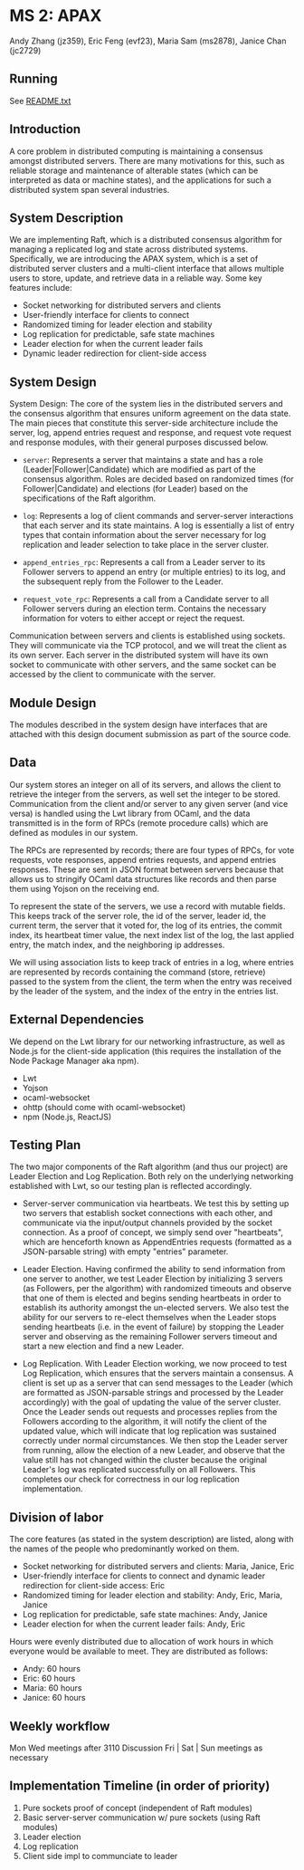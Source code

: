 # MS 2: APAX
Andy Zhang (jz359), Eric Feng (evf23), Maria Sam (ms2878), Janice Chan (jc2729)

## Running

See [README.txt](./README.txt)

## Introduction
A core problem in distributed computing is maintaining a consensus amongst distributed
servers. There are many motivations for this, such as reliable storage and maintenance
of alterable states (which can be interpreted as data or machine states), and the
applications for such a distributed system span several industries.

## System Description
We are implementing Raft, which is a distributed consensus algorithm for managing a replicated
log and state across distributed systems. Specifically, we are introducing the APAX
system, which is a set of distributed server clusters and a multi-client interface that
allows multiple users to store, update, and retrieve data in a reliable way. Some key
features include:

- Socket networking for distributed servers and clients
-  User-friendly interface for clients to connect
- Randomized timing for leader election and stability
- Log replication for predictable, safe state machines
- Leader election for when the current leader fails
- Dynamic leader redirection for client-side access

## System Design
System Design:
The core of the system lies in the distributed servers and the consensus algorithm that ensures uniform agreement on the data state. The main pieces that constitute this server-side architecture include the server, log, append entries request and response, and request vote request and response modules, with their general purposes discussed below.

- `server`: Represents a server that maintains a state and has a role (Leader|Follower|Candidate) which are modified as part of the consensus algorithm. Roles are decided based on randomized times (for Follower|Candidate) and elections (for Leader) based on the specifications of the Raft algorithm.

- `log`: Represents a log of client commands and server-server interactions that each server and its state maintains. A log is essentially a list of entry types that contain information about the server necessary for log replication and leader selection to take place in the server cluster.

- `append_entries_rpc`: Represents a call from a Leader server to its Follower servers to append an entry (or multiple entries) to its log, and the subsequent reply from the Follower to the Leader.

- `request_vote_rpc`: Represents a call from a Candidate server to all Follower servers during an election term. Contains the necessary information for voters to either accept or reject the request.

Communication between servers and clients is established using sockets. They will communicate via the TCP protocol, and we will treat the client as its own server. Each server in the distributed system will have its own socket to communicate with other servers, and the same socket can be accessed by the client to communicate with the server.

## Module Design

The modules described in the system design have interfaces that are attached with this design document submission as part of the source code.

## Data
Our system stores an integer on all of its servers, and allows the client to retrieve the integer from the servers, as well set the integer to be stored. Communication from the client and/or server to any given server (and vice versa) is handled using the Lwt library from OCaml, and the data transmitted is in the form of RPCs (remote procedure calls) which are defined as modules in our system.

The RPCs are represented by records; there are four types of RPCs, for vote requests, vote responses, append entries requests, and append entries responses. These are sent in JSON format between servers because that allows us to stringify OCaml data structures like records and then parse them using Yojson on the receiving end.

To represent the state of the servers, we use a record with mutable fields. 
This keeps track of the server role, the id of the server, leader id, the current term, the server that it voted for, the log of its entries, the commit index, its heartbeat timer value, the next index list of the log, the last applied entry, the match index, and the neighboring ip addresses. 

We will using association lists to keep track of entries in a log, where entries are represented by records containing the command (store, retrieve) passed to the system from the client, the term when the entry was received by the leader of the system, and the index of the entry in the entries list.

## External Dependencies

We depend on the Lwt library for our networking infrastructure, as well as Node.js for the client-side application (this requires the installation of the Node Package Manager aka npm).

- Lwt
- Yojson
- ocaml-websocket
- ohttp (should come with ocaml-websocket)
- npm (Node.js, ReactJS)

## Testing Plan

The two major components of the Raft algorithm (and thus our project) are Leader Election and Log Replication. Both rely on the underlying networking established with Lwt, so our testing plan is reflected accordingly.

- Server-server communication via heartbeats. We test this by setting up two servers that establish socket connections with each other, and communicate via the input/output channels provided by the socket connection. As a proof of concept, we simply send over "heartbeats", which are henceforth known as AppendEntries requests (formatted as a JSON-parsable string) with empty "entries" parameter.

- Leader Election. Having confirmed the ability to send information from one server to another, we test Leader Election by initializing 3 servers (as Followers, per the algorithm) with randomized timeouts and observe that one of them is elected and begins sending heartbeats in order to establish its authority amongst the un-elected servers. We also test the ability for our servers to re-elect themselves when the Leader stops sending heartbeats (i.e. in the event of failure) by stopping the Leader server and observing as the remaining Follower servers timeout and start a new election and find a new Leader.

- Log Replication. With Leader Election working, we now proceed to test Log Replication, which ensures that the servers maintain a consensus. A client is set up as a server that can send messages to the Leader (which are formatted as JSON-parsable strings and processed by the Leader accordingly) with the goal of updating the value of the server cluster. Once the Leader sends out requests and processes replies from the Followers according to the algorithm, it will notify the client of the updated value, which will indicate that log replication was sustained correctly under normal circumstances. We then stop the Leader server from running, allow the election of a new Leader, and observe that the value still has not changed within the cluster because the original Leader's log was replicated successfully on all Followers. This completes our check for correctness in our log replication implementation.

## Division of labor

The core features (as stated in the system description) are listed, along with the names of the people who predominantly worked on them.

- Socket networking for distributed servers and clients: Maria, Janice, Eric
- User-friendly interface for clients to connect and dynamic leader redirection for client-side access: Eric
- Randomized timing for leader election and stability: Andy, Eric, Maria, Janice
- Log replication for predictable, safe state machines: Andy, Janice
- Leader election for when the current leader fails: Andy, Eric


Hours were evenly distributed due to allocation of work hours in which everyone would be available to meet. They are distributed as follows:

- Andy: 60 hours
- Eric: 60 hours
- Maria: 60 hours
- Janice: 60 hours

## Weekly workflow
Mon Wed meetings after 3110 Discussion
Fri | Sat | Sun meetings as necessary

## Implementation Timeline (in order of priority)
1. Pure sockets proof of concept (independent of Raft modules)
2. Basic server-server communication w/ pure sockets (using Raft modules)
3. Leader election
4. Log replication
5. Client side impl to communciate to leader



